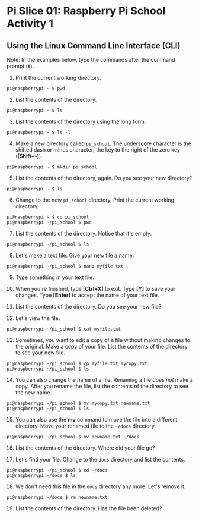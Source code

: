# Pi Slice 01:  Raspberry Pi School Activity 1
## Using the Linux Command Line Interface (CLI)

Note:  In the examples below, type the commands after the command prompt (**`$`**).

1. Print the current working directory.
```
pi@raspberrypi ~ $ pwd
```

2. List the contents of the directory.
```
pi@raspberrypi ~ $ ls
```
3. List the contents of the directory using the long form.
```
pi@raspberrypi ~ $ ls -l
```
4. Make a new directory called `pi_school`.  The underscore character is the shifted dash or minus character; the key to the right of the zero key (**\[Shift+-\]**).
```
pi@raspberrypi ~ $ mkdir pi_school
```

5. List the contents of the directory, again.  Do you see your new directory?
```
pi@raspberrypi ~ $ ls
```

6. Change to the new `pi_school` directory.  Print the current working directory.
```
pi@raspberrypi ~ $ cd pi_school
pi@raspberrypi ~/pi_school $ pwd
```

7. List the contents of the directory.  Notice that it's empty.
```
pi@raspberrypi ~/pi_school $ ls
```

8. Let's make a text file.  Give your new file a name.
```
pi@raspberrypi ~/pi_school $ nano myfile.txt
```

9. Type something in your text file.

10. When you're finished, type **\[Ctrl+X\]** to exit.  Type **\[Y\]** to save your changes.  Type **\[Enter\]** to accept the name of your text file.

11. List the contents of the directory.  Do you see your new file?

12. Let's view the file.
```
pi@raspberrypi ~/pi_school $ cat myfile.txt
```

13. Sometimes, you want to edit a copy of a file without making changes to the original.  Make a copy of your file.  List the contents of the directory to see your new file.
```
pi@raspberrypi ~/pi_school $ cp myfile.txt mycopy.txt
pi@raspberrypi ~/pi_school $ ls
```

14. You can also change the name of a file.  Renaming a file does _not_ make a copy.  After you rename the file, list the contents of the directory to see the new name.
```
pi@raspberrypi ~/pi_school $ mv mycopy.txt newname.txt
pi@raspberrypi ~/pi_school $ ls
```

15. You can also use the **mv** command to move the file into a different directory.  Move your renamed file to the `~/docs` directory.
```
pi@raspberrypi ~/pi_school $ mv newname.txt ~/docs
```

16. List the contents of the directory.  Where did your file go?

17. Let's find your file.  Change to the `docs` directory and list the contents.
```
pi@raspberrypi ~/pi_school $ cd ~/docs
pi@raspberrypi ~/docs $ ls
```

18. We don't need this file in the `docs` directory any more.  Let's remove it.
```
pi@raspberrypi ~/docs $ rm newname.txt
```

19. List the contents of the directory.  Has the file been deleted?
